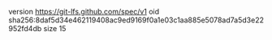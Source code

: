 version https://git-lfs.github.com/spec/v1
oid sha256:8daf5d34e462119408ac9ed9169f0a1e03c1aa885e5078ad7a5d3e22952fd4db
size 15
